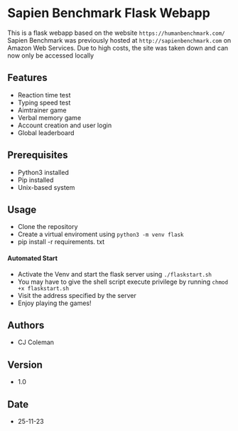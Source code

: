 # Sapien Benchmark Flask Webapp
This is a flask webapp based on the website ```https://humanbenchmark.com/```  
Sapien Benchmark was previously hosted at ```http://sapienbenchmark.com``` on Amazon Web Services. Due to high costs, the site was taken down and can now only be accessed locally

## Features
- Reaction time test
- Typing speed test
- Aimtrainer game
- Verbal memory game
- Account creation and user login
- Global leaderboard

## Prerequisites
- Python3 installed
- Pip installed
- Unix-based system

## Usage
- Clone the repository
- Create a virtual enviroment using ```python3 -m venv flask```
- pip install -r requirements. txt

#### Automated Start
- Activate the Venv and start the flask server using ```./flaskstart.sh```
- You may have to give the shell script execute privilege by running ```chmod +x flaskstart.sh``` 
- Visit the address specified by the server
- Enjoy playing the games!

## Authors

- CJ Coleman

## Version

- 1.0

## Date

- 25-11-23
